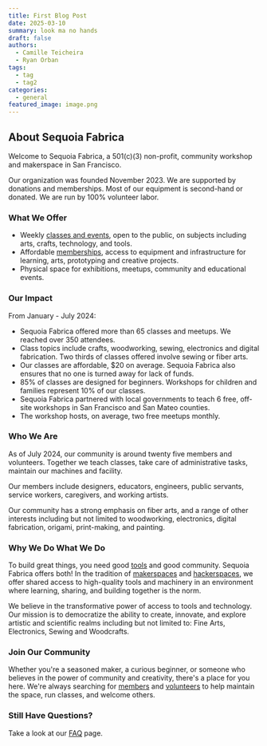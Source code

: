 ```yaml
---
title: First Blog Post
date: 2025-03-10
summary: look ma no hands
draft: false
authors:
  - Camille Teicheira
  - Ryan Orban
tags:
  - tag
  - tag2
categories:
  - general
featured_image: image.png
---
```

## About Sequoia Fabrica

Welcome to Sequoia Fabrica, a 501(c)(3) non-profit, community workshop and makerspace in San Francisco.

Our organization was founded November 2023. We are supported by donations and memberships. Most of our equipment is second-hand or donated. We are run by 100% volunteer labor.

### What We Offer 

- Weekly [classes and events](/events), open to the public, on subjects including arts, crafts, technology, and tools. 
- Affordable [memberships](/membership), access to equipment and infrastructure for learning, arts, prototyping and creative projects.
- Physical space for exhibitions, meetups, community and educational events.

### Our Impact

From January - July 2024:

- Sequoia Fabrica offered more than 65 classes and meetups. We reached over 350 attendees.
- Class topics include crafts, woodworking, sewing, electronics and digital fabrication. Two thirds of classes offered involve sewing or fiber arts.
- Our classes are affordable, $20 on average. Sequoia Fabrica also ensures that no one is turned away for lack of funds.
- 85% of classes are designed for beginners. Workshops for children and families represent 10% of our classes.
- Sequoia Fabrica partnered with local governments to teach 6 free, off-site workshops in San Francisco and San Mateo counties.
- The workshop hosts, on average, two free meetups monthly.

### Who We Are

As of July 2024, our community is around twenty five members and volunteers. Together we teach classes, take care of administrative tasks, maintain our machines and facility. 

Our members include designers, educators, engineers, public servants, service workers, caregivers, and working artists. 

Our community has a strong emphasis on fiber arts, and a range of other interests including but not limited to woodworking, electronics, digital fabrication, origami, print-making, and painting. 

### Why We Do What We Do

To build great things, you need good [tools](https://wiki.sequoiafabrica.org/wiki/Main_Page) and good community. Sequoia Fabrica offers both! In the tradition of [makerspaces](https://www.makerspaces.com/what-is-a-makerspace/) and [hackerspaces](https://hackerspaces.org), we offer shared access to high-quality tools and machinery in an environment where learning, sharing, and building together is the norm. 

We believe in the transformative power of access to tools and technology. Our mission is to democratize the ability to create, innovate, and explore artistic and scientific realms including but not limited to: Fine Arts, Electronics, Sewing and Woodcrafts. 

### Join Our Community

Whether you're a seasoned maker, a curious beginner, or someone who believes in the power of community and creativity, there's a place for you here. We're always searching for [members](/membership) and [volunteers](https://wiki.sequoiafabrica.org/wiki/Volunteers) to help maintain the space, run classes, and welcome others. 

### Still Have Questions?

Take a look at our [FAQ](/faq) page.
